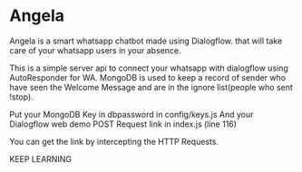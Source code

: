 # Angela
Angela is a smart whatsapp chatbot made using Dialogflow. that will take care of your whatsapp users in your absence.

This is a simple server api to connect your whatsapp with dialogflow using AutoResponder for WA.
MongoDB is used to keep a record of sender who have seen the Welcome Message and are in the ignore list(people who sent !stop).

Put your MongoDB Key in dbpassword in config/keys.js
And your Dialogflow web demo POST Request link in index.js (line 116)

You can get the link by intercepting the HTTP Requests.



KEEP LEARNING
